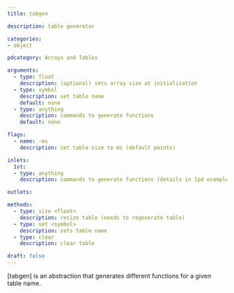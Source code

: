 ```yaml
---
title: tabgen

description: table generator

categories:
- object

pdcategory: Arrays and Tables

arguments:
  - type: float
    description: (optional) sets array size at initialization
  - type: symbol
    description: set table name
    default: none
  - type: anything
    description: commands to generate functions
    default: none

flags:
  - name: -ms
    description: set table size to ms (default points)

inlets:
  1st:
  - type: anything
    description: commands to generate functions (details in [pd examples])

outlets:

methods:
  - type: size <float>
    description: resize table (needs to regenerate table)
  - type: set <symbol>
    description: sets table name
  - type: clear
    description: clear table

draft: false
---
```


[tabgen] is an abstraction that generates different functions for a given table name.

